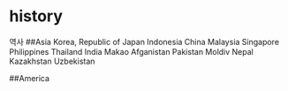 # history
역사
##Asia
Korea, Republic of
Japan
Indonesia
China
Malaysia
Singapore
Philippines
Thailand
India
Makao
Afganistan
Pakistan
Moldiv
Nepal
Kazakhstan
Uzbekistan

##America
